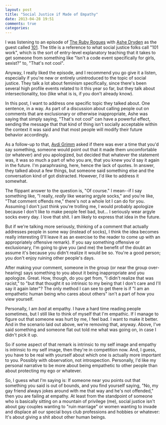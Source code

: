 ```yaml
---
layout: post
title: "Social Justice if Made of Empathy"
date: 2013-04-28 19:51
comments: true
categories: 
---
```

I was listening to an episode of [The Ruby Rogues](http://rubyrogues.com) with
[Ashe Dryden](http://twitter.com/ashedryden) as the guest called
[101](http://rubyrogues.com/#find_the_show_link). The title is a reference to
what social justice folks call "101 work", which is the sort of entry-level
explanatory teaching that it takes to get someone from something like "Isn't a
code event specifically for girls, sexist?" to, "That's not cool".

Anyway, I really liked the episode, and I recommend you go give it a listen,
especially if you're new or entirely unintroduced to the topic of social
justice. They talk a lot about feminism specifically, since there's been several
high profile events related to it this year so far, but they talk about
intersectionality, too (like what is is, if you don't already know).

In this post, I want to address one specific topic they talked about. One
sentence, in a way. As part of a discussion about calling people out on comments
that are exclusionary or otherwise inappropriate, Ashe was saying that simply
saying, "That's not cool" can have a powerful effect, sending the message that
that kind of thing isn't socially acceptable within the context it was said and
that most people will modify their future behavior accordingly.

As a follow-up to that, [Avdi Grimm](http://twitter.com/avdi) asked if there was
ever a time that you'd say something, someone would point out that it made them
uncomfortable (or whatever) and you apologized, but decided that whatever the
statement was, it was so much a part of who you are, that you knew you'd say it
again in the future. I'm paraphrasing, here, hence the lack of quotes. In
answer, they talked about a few things, but someone said something else and the
conversation kind of got distracted. However, I'd like to address it somewhat.

The flippant answer to the question is, "Of course." I mean--if I say something
like, "I really, *really* like wearing argyle socks," and you're like, "That
comment offends me," there's not a whole lot I can do for you. Assuming I don't
just think you're trolling me, I would probably apologize because I don't like
to make people feel bad, but... I seriously wear argyle socks every day. I love
that shit. I am likely to express that idea in the future.

But if we're talking more seriously, thinking of a comment that actually
addresses people in some way (instead of socks), I think the idea becomes really
interesting (I'll leave it as an exercise to the reader to come up with an
appropriately offensive remark). If you say something offensive or exclusionary,
I'm going to give you (and me) the benefit of the doubt an assume it's because
you didn't realize it would be so. You're a good person; you don't enjoy ruining
other people's days.

After making your comment, someone in the group (or near the group over-hearing)
says something to you about it being inappropriate and you apologize. Great.
How, though, do you get from, "I didn't realize that was racist," to "but that
thought it so intrinsic to my being that I don't care and I'll say it again
later"? The only method I can see to get there is if "I am an empathetic human
being who cares about others" isn't a part of how you view yourself.

Personally, I am *bad* at empathy. I have a hard time reading people sometimes,
but I still like to think of myself that I'm empathic. If I manage to figure out
that someone was hurt by me, I feel bad. I want to make it better. And in the
scenario laid out above, we're removing that, anyway. Above, I've said something
and someone flat out told me what was going on, in case I didn't pick it up.

So if some aspect of that remark is intrinsic to my self image and empathy is
intrinsic to my self image, then they're in competition now. And, I guess, you
have to be real with yourself about which one is actually more important to you.
Possibly with observation, not introspection. Personally, I'd like my personal
narrative to be more about being empathetic to other people than about
protecting my ego or whatever.

So, I guess what I'm saying is: If someone near you points out that something
you said is out of bounds, and you find yourself saying, "No, my gay friend
always jokes around with me that way and he's not offended," then you are
failing at empathy. At least from the standpoint of someone who is basically
sitting on a mountain of privilege (me), social justice isn't about gay couples
wanting to "ruin marriage" or women wanting to invade and displace all our
special boys club professions and hobbies or whatever: It's about giving a shit
about other human beings.
